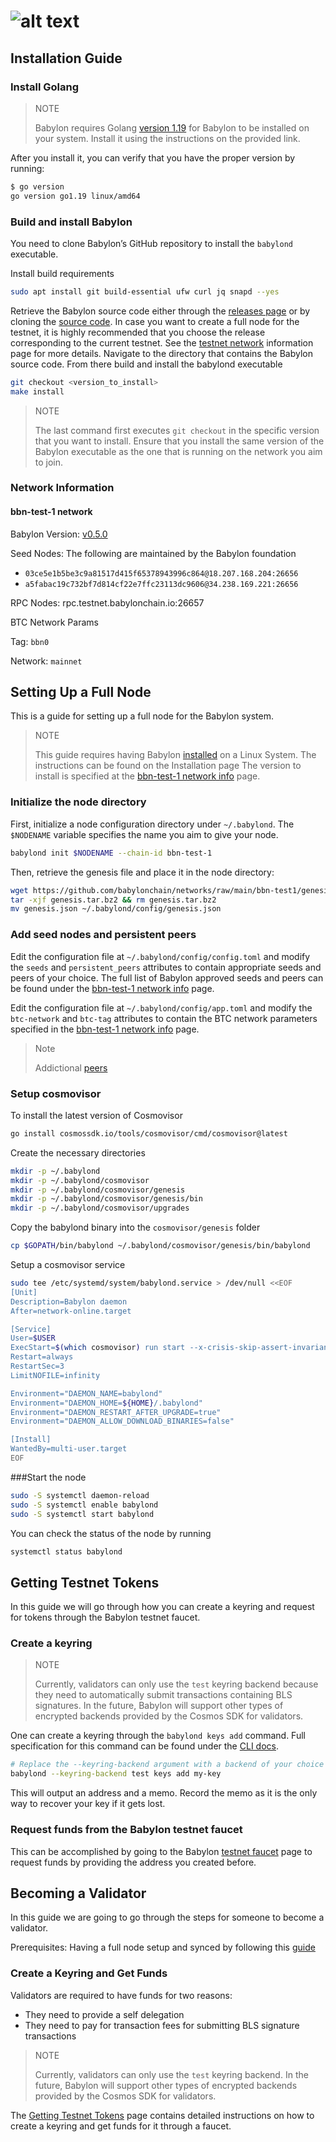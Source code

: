 # ![alt text](https://raw.githubusercontent.com/ksalab/nodes/main/logo/babylon.webp "BABYLON")

## Installation Guide

### Install Golang

> NOTE
> 
> Babylon requires Golang [version 1.19](https://go.dev/doc/install) for Babylon to be installed on your system. Install it using the instructions on the provided link.

After you install it, you can verify that you have the proper version by running:

```bash
$ go version
go version go1.19 linux/amd64
```

### Build and install Babylon

You need to clone Babylon’s GitHub repository to install the `babylond` executable.

Install build requirements

```bash
sudo apt install git build-essential ufw curl jq snapd --yes
```

Retrieve the Babylon source code either through the [releases page](https://github.com/babylonchain/babylon/releases) or by cloning the [source code](https://github.com/babylonchain/babylon). In case you want to create a full node for the testnet, it is highly recommended that you choose the release corresponding to the current testnet. See the [testnet network](https://docs.babylonchain.io/docs/testnet/network-information) information page for more details.
Navigate to the directory that contains the Babylon source code. From there build and install the babylond executable

```bash
git checkout <version_to_install>
make install
```

> NOTE
>
> The last command first executes `git checkout` in the specific version that you want to install. Ensure that you install the same version of the Babylon executable as the one that is running on the network you aim to join.

### Network Information

#### bbn-test-1 network

Babylon Version: [v0.5.0](https://github.com/babylonchain/babylon/tree/v0.5.0)

Seed Nodes: The following are maintained by the Babylon foundation

- `03ce5e1b5be3c9a81517d415f65378943996c864@18.207.168.204:26656`
- `a5fabac19c732bf7d814cf22e7ffc23113dc9606@34.238.169.221:26656`

RPC Nodes: rpc.testnet.babylonchain.io:26657

BTC Network Params

Tag: `bbn0`

Network: `mainnet`

## Setting Up a Full Node

This is a guide for setting up a full node for the Babylon system.

> NOTE
> 
> This guide requires having Babylon [installed](https://github.com/ksalab/nodes-manual/new/main/node#build-and-install-babylon) on a Linux System. The instructions can be found on the Installation page The version to install is specified at the [bbn-test-1 network info](https://github.com/ksalab/nodes-manual/new/main/node#network-information) page.

### Initialize the node directory

First, initialize a node configuration directory under `~/.babylond`. The `$NODENAME` variable specifies the name you aim to give your node.

```bash
babylond init $NODENAME --chain-id bbn-test-1
```

Then, retrieve the genesis file and place it in the node directory:

```bash
wget https://github.com/babylonchain/networks/raw/main/bbn-test1/genesis.tar.bz2
tar -xjf genesis.tar.bz2 && rm genesis.tar.bz2
mv genesis.json ~/.babylond/config/genesis.json
```

### Add seed nodes and persistent peers

Edit the configuration file at `~/.babylond/config/config.toml` and modify the `seeds` and `persistent_peers` attributes to contain appropriate seeds and peers of your choice. The full list of Babylon approved seeds and peers can be found under the [bbn-test-1 network info](https://github.com/ksalab/nodes-manual/new/main/node#network-information) page.

Edit the configuration file at `~/.babylond/config/app.toml` and modify the `btc-network` and `btc-tag` attributes to contain the BTC network parameters specified in the [bbn-test-1 network info](https://github.com/ksalab/nodes-manual/new/main/node#network-information) page.

> Note
>
> Addictional [peers](https://polkachu.com/testnets/babylon/peers)

### Setup cosmovisor

To install the latest version of Cosmovisor

```bash
go install cosmossdk.io/tools/cosmovisor/cmd/cosmovisor@latest
```

Create the necessary directories

```bash
mkdir -p ~/.babylond
mkdir -p ~/.babylond/cosmovisor
mkdir -p ~/.babylond/cosmovisor/genesis
mkdir -p ~/.babylond/cosmovisor/genesis/bin
mkdir -p ~/.babylond/cosmovisor/upgrades
```

Copy the babylond binary into the `cosmovisor/genesis` folder

```bash
cp $GOPATH/bin/babylond ~/.babylond/cosmovisor/genesis/bin/babylond
```

Setup a cosmovisor service

```bash
sudo tee /etc/systemd/system/babylond.service > /dev/null <<EOF
[Unit]
Description=Babylon daemon
After=network-online.target

[Service]
User=$USER
ExecStart=$(which cosmovisor) run start --x-crisis-skip-assert-invariants
Restart=always
RestartSec=3
LimitNOFILE=infinity

Environment="DAEMON_NAME=babylond"
Environment="DAEMON_HOME=${HOME}/.babylond"
Environment="DAEMON_RESTART_AFTER_UPGRADE=true"
Environment="DAEMON_ALLOW_DOWNLOAD_BINARIES=false"

[Install]
WantedBy=multi-user.target
EOF
```

###Start the node

```bash
sudo -S systemctl daemon-reload
sudo -S systemctl enable babylond
sudo -S systemctl start babylond
```

You can check the status of the node by running

```bash
systemctl status babylond
```

## Getting Testnet Tokens

In this guide we will go through how you can create a keyring and request for tokens through the Babylon testnet faucet.

### Create a keyring

> NOTE
> 
> Currently, validators can only use the `test` keyring backend because they need to automatically submit transactions containing BLS signatures. In the future, Babylon will support other types of encrypted backends provided by the Cosmos SDK for validators.

One can create a keyring through the `babylond keys add` command. Full specification for this command can be found under the [CLI docs](https://docs.babylonchain.io/docs/cli/babylond/keys/babylondkeysdd).

```bash
# Replace the --keyring-backend argument with a backend of your choice
babylond --keyring-backend test keys add my-key
```

This will output an address and a memo. Record the memo as it is the only way to recover your key if it gets lost.

### Request funds from the Babylon testnet faucet

This can be accomplished by going to the Babylon [testnet faucet](https://faucet.testnet.babylonchain.io/) page to request funds by providing the address you created before.

## Becoming a Validator

In this guide we are going to go through the steps for someone to become a validator.

Prerequisites: Having a full node setup and synced by following this [guide](https://github.com/ksalab/nodes-manual/new/main/node#build-and-install-babylon)

### Create a Keyring and Get Funds

Validators are required to have funds for two reasons:

- They need to provide a self delegation
- They need to pay for transaction fees for submitting BLS signature transactions

> NOTE
> 
> Currently, validators can only use the `test` keyring backend. In the future, Babylon will support other types of encrypted backends provided by the Cosmos SDK for validators.

The [Getting Testnet Tokens]() page contains detailed instructions on how to create a keyring and get funds for it through a faucet.


